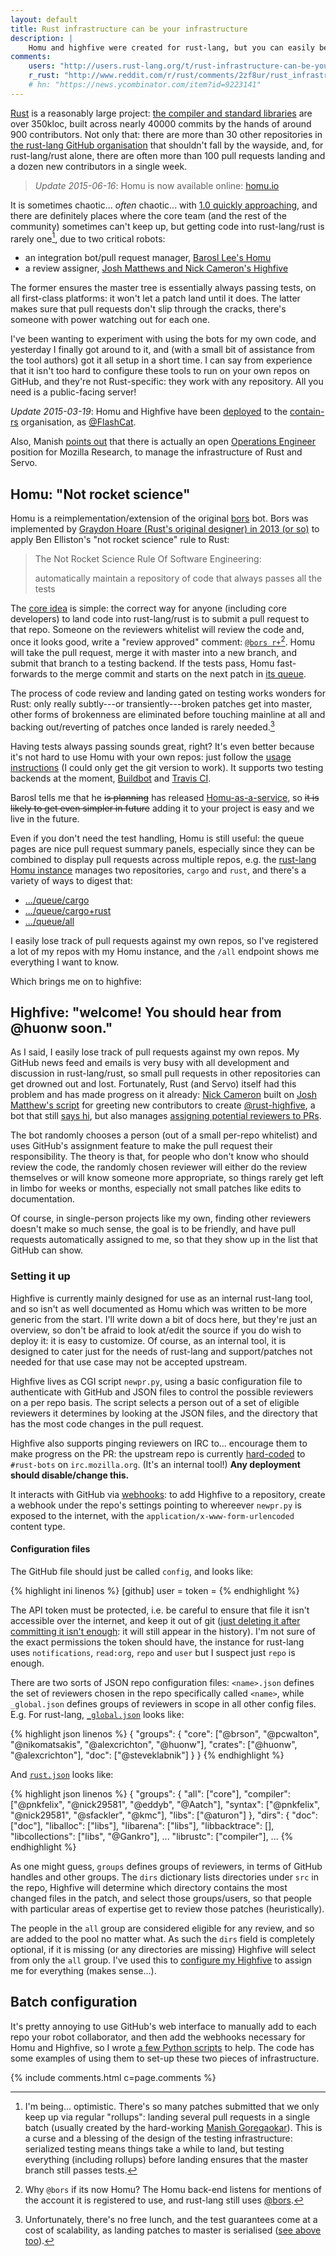 ```yaml
---
layout: default
title: Rust infrastructure can be your infrastructure
description: |
    Homu and highfive were created for rust-lang, but you can easily benefit too.
comments:
    users: "http://users.rust-lang.org/t/rust-infrastructure-can-be-your-infrastructure/688"
    r_rust: "http://www.reddit.com/r/rust/comments/2zf8ur/rust_infrastructure_can_be_your_infrastructure/"
    # hn: "https://news.ycombinator.com/item?id=9223141"
---
```


[Rust](http://rust-lang.org) is a reasonably large project:
[the compiler and standard libraries](https://github.com/rust-lang/rust)
are over 350kloc, built across nearly 40000 commits by the hands of
around 900 contributors. Not only that: there are more than 30 other
repositories in
[the rust-lang GitHub organisation](https://github.com/rust-lang) that
shouldn't fall by the wayside, and, for rust-lang/rust alone, there
are often more than 100 pull requests landing and a dozen new
contributors in a single week.

> *Update 2015-06-16*: Homu is now available online: [homu.io](http://homu.io/)


It is sometimes chaotic... *often* chaotic... with
[1.0 quickly approaching](http://blog.rust-lang.org/2015/02/13/Final-1.0-timeline.html),
and there are definitely places where the core team (and the rest of
the community) sometimes can't keep up, but getting code into
rust-lang/rust is rarely one[^rollups], due to two critical robots:

- an integration bot/pull request manager, [Barosl Lee's Homu](https://github.com/barosl/homu)
- a review assigner,
  [Josh Matthews and Nick Cameron's Highfive](https://github.com/nrc/highfive)

The former ensures the master tree is essentially always passing
tests, on all first-class platforms: it won't let a patch land until
it does. The latter makes sure that pull requests don't slip through
the cracks, there's someone with power watching out for each one.

I've been wanting to experiment with using the bots for my own code,
and yesterday I finally got around to it, and (with a small bit of
assistance from the tool authors) got it all setup in a short time. I
can say from experience that it isn't too hard to configure these
tools to run on your own repos on GitHub, and
they're not Rust-specific: they work with any repository. All you need
is a public-facing server!

[^rollups]: I'm being... optimistic. There's so many patches submitted
            that we only keep up via regular "rollups": landing
            several pull requests in a single batch (usually created
            by the hard-working
            [Manish Goregaokar](https://github.com/Manishearth)). This
            is a curse and a blessing of the design of the testing
            infrastructure: serialized testing means things take a
            while to land, but testing everything (including rollups)
            before landing ensures that the master branch still passes
            tests.

*Update 2015-03-19*: Homu and Highfive have been
 [deployed](http://huon.me:54857/queue/all) to the
 [contain-rs](https://github.com/contain-rs) organisation, as
 [@FlashCat](https://github.com/FlashCat).

Also, Manish
[points out](http://www.reddit.com/r/rust/comments/2zf8ur/rust_infrastructure_can_be_your_infrastructure/cpitcam)
that there is actually an open
[Operations Engineer](https://careers.mozilla.org/en-US/position/oymA0fwe)
position for Mozilla Research, to manage the infrastructure of Rust
and Servo.

## Homu: "Not rocket science"

Homu is a reimplementation/extension of the original
[bors](https://github.com/graydon/bors) bot. Bors was implemented by
[Graydon Hoare (Rust's original designer) in 2013 (or so)](http://graydon.livejournal.com/186550.html)
to apply Ben Elliston's "not rocket science" rule to Rust:

> The Not Rocket Science Rule Of Software Engineering:
>
> automatically maintain a repository of code that always passes all the tests

The [core idea](http://buildbot.rust-lang.org/homu/) is simple: the
correct way for anyone (including core developers) to land code into
rust-lang/rust is to submit a pull request to that repo.  Someone on
the reviewers whitelist will review the code and, once it looks good,
write a "review approved" comment:
[`@bors r+`](https://github.com/rust-lang/rust/pull/23415#issuecomment-81877665)[^bors]. Homu
will take the pull request, merge it with master into a new branch,
and submit that branch to a testing backend. If the tests pass, Homu
fast-forwards to the merge commit and starts on the next patch in
[its queue](http://buildbot.rust-lang.org/homu/queue/rust).

[^bors]: Why `@bors` if its now Homu? The Homu back-end listens for
         mentions of the account it is registered to use, and
         rust-lang still uses [@bors](https://github.com/bors).

The process of code review and landing gated on testing works wonders
for Rust: only really subtly---or transiently---broken patches get
into master, other forms of brokenness are eliminated before touching
mainline at all and backing out/reverting of patches once landed is
rarely needed.[^no-free-lunch]

[^no-free-lunch]: Unfortunately, there's no free lunch, and the test
                  guarantees come at a cost of scalability, as landing
                  patches to master is serialised
                  ([see above too](#fn:rollups)).

Having tests always passing sounds great, right? It's even better
because it's not hard to use Homu with your own repos: just follow the
[usage instructions](https://github.com/barosl/homu#usage) (I could
only get the git version to work). It supports two testing backends at
the moment, [Buildbot](http://buildbot.net/) and
[Travis CI](https://travis-ci.org/).

Barosl tells me that he <s>is planning</s> has released
[Homu-as-a-service](http://homu.io), so <s>it is likely to get even
simpler in future</s> adding it to your project is easy and we live in
the future.

Even if you don't need the test handling, Homu is still useful: the
queue pages are nice pull request summary panels, especially since
they can be combined to display pull requests across multiple repos,
e.g. the
[rust-lang Homu instance](http://buildbot.rust-lang.org/homu/) manages
two repositories, `cargo` and `rust`, and there's a variety of ways to
digest that:

- [.../queue/cargo](http://buildbot.rust-lang.org/homu/queue/cargo)
- [.../queue/cargo+rust](http://buildbot.rust-lang.org/homu/queue/cargo+rust)
- [.../queue/all](http://buildbot.rust-lang.org/homu/queue/all)

I easily lose track of pull requests against my own repos, so I've
registered a lot of my repos with my Homu instance, and the `/all`
endpoint shows me everything I want to know.

Which brings me on to highfive:

## Highfive: "welcome! You should hear from @huonw soon."

As I said, I easily lose track of pull requests against my own
repos. My GitHub news feed and emails is very busy with all
development and discussion in rust-lang/rust, so small pull requests
in other repositories can get drowned out and lost. Fortunately, Rust
(and Servo) itself had this problem and has made progress on it
already: [Nick Cameron](https://github.com/nrc/highfive) built on
[Josh Matthew's script](https://github.com/jdm/highfive) for greeting
new contributors to create
[@rust-highfive](https://github.com/rust-highfive), a bot that still
[says hi](https://github.com/rust-lang/rust/pull/23364#issuecomment-80426067),
but also manages
[assigning potential reviewers to PRs](https://github.com/rust-lang/rust/pull/23430#event-256365835).

The bot randomly chooses a person (out of a small per-repo whitelist)
and uses GitHub's assignment feature to make the pull request their
responsibility. The theory is that, for people who don't know who
should review the code, the randomly chosen reviewer will either do
the review themselves or will know someone more appropriate, so things
rarely get left in limbo for weeks or months, especially not small
patches like edits to documentation.

Of course, in single-person projects like my own, finding other
reviewers doesn't make so much sense, the goal is to be friendly, and
have pull requests automatically assigned to me, so that they show up
in the list that GitHub can show.

### Setting it up

Highfive is currently mainly designed for use as an internal rust-lang
tool, and so isn't as well documented as Homu which was written to be
more generic from the start. I'll write down a bit of docs here, but
they're just an overview, so don't be afraid to look at/edit the
source if you do wish to deploy it: it is easy to customize. Of
course, as an internal tool, it is designed to cater just for the
needs of rust-lang and support/patches not needed for that use case
may not be accepted upstream.

Highfive lives as CGI script `newpr.py`, using a basic configuration
file to authenticate with GitHub and JSON files to control the
possible reviewers on a per repo basis. The script selects a person
out of a set of eligible reviewers it determines by looking at the
JSON files, and the directory that has the most code changes in the
pull request.

Highfive also supports pinging reviewers on IRC to... encourage them
to make progress on the PR: the upstream repo is currently
[hard-coded](https://github.com/nrc/highfive/blob/7c5b73babfd0881d1c676b8f0f7dbbeed5a392ba/highfive/newpr.py#L109-L114)
to `#rust-bots` on `irc.mozilla.org`. (It's an internal tool!) **Any deployment should
disable/change this.**


It interacts with GitHub via
[webhooks](https://help.github.com/articles/about-webhooks/): to add
Highfive to a repository, create a webhook under the repo's
settings pointing to whereever `newpr.py` is exposed to the internet,
with the `application/x-www-form-urlencoded` content type.

#### Configuration files

The GitHub file should just be called `config`, and looks like:

{% highlight ini linenos %}
[github]
user = <user name of the account to use for the bot>
token = <api token generated for that account>
{% endhighlight %}

The API token must be protected, i.e. be careful to ensure that file
it isn't accessible over the internet, and keep it out of git
([just deleting it after committing it isn't enough](https://help.github.com/articles/remove-sensitive-data/):
it will still appear in the history). I'm not sure of the exact
permissions the token should have, the instance for rust-lang uses
`notifications`, `read:org`, `repo` and `user` but I suspect just
`repo` is enough.

There are two sorts of JSON repo configuration files: `<name>.json`
defines the set of reviewers chosen in the repo specifically called
`<name>`, while `_global.json` defines groups of reviewers in scope in
all other config files. E.g. For rust-lang,
[`_global.json`](https://github.com/nrc/highfive/blob/7c5b73babfd0881d1c676b8f0f7dbbeed5a392ba/highfive/configs/_global.json)
looks like:

{% highlight json linenos %}
{
    "groups": {
        "core": ["@brson", "@pcwalton", "@nikomatsakis", "@alexcrichton", "@huonw"],
        "crates": ["@huonw", "@alexcrichton"],
        "doc": ["@steveklabnik"]
    }
}
{% endhighlight %}

And
[`rust.json`](https://github.com/nrc/highfive/blob/7c5b73babfd0881d1c676b8f0f7dbbeed5a392ba/highfive/configs/rust.json)
looks like:

{% highlight json linenos %}
{
    "groups": {
        "all": ["core"],
        "compiler": ["@pnkfelix", "@nick29581", "@eddyb", "@Aatch"],
        "syntax": ["@pnkfelix", "@nick29581", "@sfackler", "@kmc"],
        "libs": ["@aturon"]
    },
    "dirs": {
        "doc":              ["doc"],
        "liballoc":         ["libs"],
        "libarena":         ["libs"],
        "libbacktrace":     [],
        "libcollections":   ["libs", "@Gankro"],
        ...
        "librustc":         ["compiler"],
        ...
{% endhighlight %}

As one might guess, `groups` defines groups of reviewers, in terms of
GitHub handles and other groups. The `dirs` dictionary lists
directories under `src` in the repo, Highfive will determine which
directory contains the most changed files in the patch, and select
those groups/users, so that people with particular areas of expertise
get to review those patches (heuristically).

The people in the `all` group are considered eligible for any review,
and so are added to the pool no matter what. As such the `dirs` field
is completely optional, if it is missing (or any directories are
missing) Highfive will select from only the `all` group.  I've
used this to
[configure my Highfive](https://github.com/huonw/highfive/tree/8bf65450821629fd5815fe7bbc3aab3ae69a449a/highfive/configs)
to assign me for everything (makes sense...).

## Batch configuration

It's pretty annoying to use GitHub's web interface to manually add to
each repo your robot collaborator, and then add the webhooks necessary
for Homu and Highfive, so I wrote
[a few Python scripts](https://github.com/huonw/repo-admin) to
help. The code has some examples of using them to set-up these two pieces of
infrastructure.

{% include comments.html c=page.comments %}
